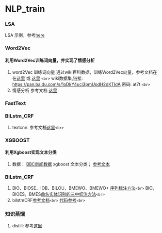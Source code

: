 # NLP_train

### LSA

LSA 示例，参考[here](http://blog.csdn.net/SA14023053/article/details/51702052)

### Word2Vec

#### 利用Word2Vec训练词向量，并实现了情感分析

1. word2Vec 训练词向量
   通过wiki百科数据，训练Word2Vec向量，参考文档在在[这里](https://zhuanlan.zhihu.com/p/82022962) 或 [这里](https://www.jianshu.com/p/ec27062bd453) `<br>`
   wiki数据集,链接: https://pan.baidu.com/s/1oDkY4uci3pmUodH2dKTIdA  密码: at7t `<br>`
2. 情感分析 
   参考文档 [这里](https://github.com/AimeeLee77/senti_analysis)

### FastText

### BiLstm_CRF

1. textcnn: 参考文档[这里](https://github.com/bigboNed3/chinese_text_cnn/)`<br>`

### XGBOOST

#### 利用Xgboost实现文本分类

1. 数据：
   [BBC新闻数据](https://www.kaggle.com/yufengdev/bbc-fulltext-and-category)
   xgboost 文本分类；
   [参考文本](https://zhuanlan.zhihu.com/p/77005593) 

### BiLstm_CRF

1. BIO、BIOSE、IOB、BILOU、BMEWO、BMEWO+ [序列标注方法](https://zhuanlan.zhihu.com/p/147537898)`<br>`
   BIO，BIOES，BMES[命名实体识别的三中标注方法](https://blog.csdn.net/qq_44079295/article/details/96429667)`<br>`
2. bilstmCRF[参考文档](https://blog.csdn.net/b285795298/article/details/102973148)`<br>`
   [代码参考](https://github.com/Bigmai-1234/BILSTMCRF)`<br>`

### 知识蒸馏

1. distill: 参考[这里](https://github.com/qiangsiwei/bert_distill/blob/master/distill.py)

